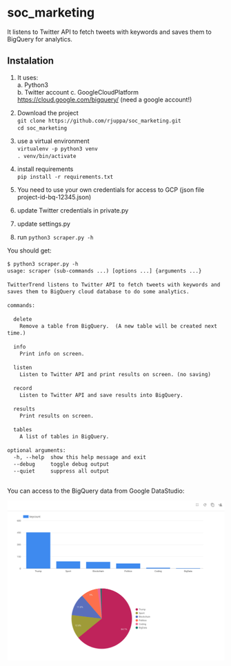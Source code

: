 # soc_marketing
It listens to Twitter API to fetch tweets with keywords and saves them to BigQuery for analytics.

## Instalation  
1. It uses:  
   a. Python3  
   b. Twitter account
   c. GoogleCloudPlatform https://cloud.google.com/bigquery/   (need a google account!)
  
2. Download the project  
`git clone https://github.com/rjuppa/soc_marketing.git`  
`cd soc_marketing`    

3. use a virtual environment  
`virtualenv -p python3 venv`  
`. venv/bin/activate`  
  
4. install requirements  
`pip install -r requirements.txt`  
  
5. You need to use your own credentials for access to GCP (json file project-id-bq-12345.json)

6. update Twitter credentials in private.py

7. update settings.py

8. run `python3 scraper.py -h`

You should get:  
```
$ python3 scraper.py -h
usage: scraper (sub-commands ...) [options ...] {arguments ...}

TwitterTrend listens to Twitter API to fetch tweets with keywords and saves them to BigQuery cloud database to do some analytics.
  
commands:  
  
  delete  
    Remove a table from BigQuery.  (A new table will be created next time.)  
  
  info  
    Print info on screen.  
  
  listen  
    Listen to Twitter API and print results on screen. (no saving)  
  
  record  
    Listen to Twitter API and save results into BigQuery.  
  
  results  
    Print results on screen.  
   
  tables  
    A list of tables in BigQuery.  
  
optional arguments:  
  -h, --help  show this help message and exit  
  --debug     toggle debug output  
  --quiet     suppress all output  
  
```
You can access to the BigQuery data from Google DataStudio:

![Alt text](visualization.png?raw=true "Trump rules them all!")

